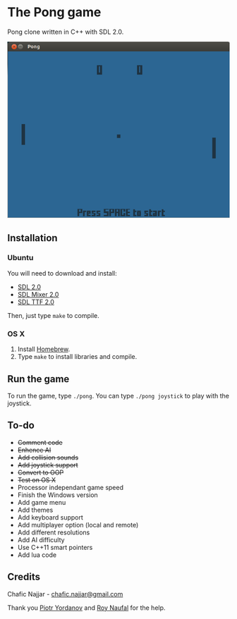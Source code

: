 The Pong game
=============

Pong clone written in C++ with SDL 2.0.

![Screenshot](screenshot.png)

## Installation

### Ubuntu

You will need to download and install:

+ [SDL 2.0](https://www.libsdl.org/hg.php)
+ [SDL Mixer 2.0](http://www.libsdl.org/projects/SDL_mixer/)
+ [SDL TTF 2.0](https://www.libsdl.org/projects/SDL_ttf/)

Then, just type `make` to compile.

### OS X

1. Install [Homebrew](http://brew.sh/).
2. Type `make` to install libraries and compile.

## Run the game

To run the game, type `./pong`. You can type `./pong joystick` to play with the joystick.

## To-do

+ ~~Comment code~~
+ ~~Enhence AI~~
+ ~~Add collision sounds~~
+ ~~Add joystick support~~
+ ~~Convert to OOP~~
+ ~~Test on OS X~~
+ Processor independant game speed
+ Finish the Windows version
+ Add game menu
+ Add themes
+ Add keyboard support
+ Add multiplayer option (local and remote)
+ Add different resolutions
+ Add AI difficulty
+ Use C++11 smart pointers
+ Add lua code

## Credits

Chafic Najjar - <chafic.najjar@gmail.com>

Thank you [Piotr Yordanov](https://github.com/tUrG0n) and [Roy Naufal](https://github.com/roynaufal) for the help.
